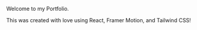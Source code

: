 Welcome to my Portfolio. 

This was created with love using React, Framer Motion, and Tailwind CSS!

